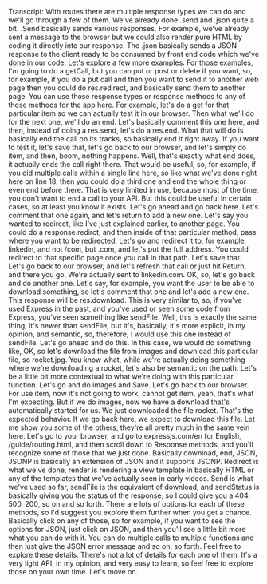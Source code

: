 Transcript: With routes there are multiple response types we can do and we'll go through a few of them. We've already done .send and .json quite a bit. .Send basically sends various responses. For example, we've already sent a message to the browser but we could also render pure HTML by coding it directly into our response. The .json basically sends a JSON response to the client ready to be consumed by front end code which we've done in our code. Let's explore a few more examples. For those examples, I'm going to do a getCall, but you can put or post or delete if you want, so, for example, if you do a put call and then you want to send it to another web page then you could do res.redirect, and basically send them to another page. You can use those response types or response methods to any of those methods for the app here. For example, let's do a get for that particular item so we can actually test it in our browser. Then what we'll do for the next one, we'll do an end. Let's basically comment this one here, and then, instead of doing a res.send, let's do a res.end. What that will do is basically end the call on its tracks, so basically end it right away. If you want to test it, let's save that, let's go back to our browser, and let's simply do item, and then, boom, nothing happens. Well, that's exactly what end does, it actually ends the call right there. That would be useful, so, for example, if you did multiple calls within a single line here, so like what we've done right here on line 18, then you could do a third one and end the whole thing or even end before there. That is very limited in use, because most of the time, you don't want to end a call to your API. But this could be useful in certain cases, so at least you know it exists. Let's go ahead and go back here. Let's comment that one again, and let's return to add a new one. Let's say you wanted to redirect, like I've just explained earlier, to another page. You could do a response.redirct, and then inside of that particular method, pass where you want to be redirected. Let's go and redirect it to, for example, linkedin, and not /com, but .com, and let's put the full address. You could redirect to that specific page once you call in that path. Let's save that. Let's go back to our browser, and let's refresh that call or just hit Return, and there you go. We're actually sent to linkedin.com. OK, so, let's go back and do another one. Let's say, for example, you want the user to be able to download something, so let's comment that one and let's add a new one. This response will be res.download. This is very similar to, so, if you've used Express in the past, and you've used or seen some code from Express, you've seen something like sendFile. Well, this is exactly the same thing, it's newer than sendFile, but it's, basically, it's more explicit, in my opinion, and semantic, so, therefore, I would use this one instead of sendFile. Let's go ahead and do this. In this case, we would do something like, OK, so let's download the file from images and download this particular file, so rocket.jpg. You know what, while we're actually doing something where we're downloading a rocket, let's also be semantic on the path. Let's be a little bit more contextual to what we're doing with this particular function. Let's go and do images and Save. Let's go back to our browser. For use item, now it's not going to work, cannot get item, yeah, that's what I'm expecting. But if we do images, now we have a download that's automatically started for us. We just downloaded the file rocket. That's the expected behavior. If we go back here, we expect to download this file. Let me show you some of the others, they're all pretty much in the same vein here. Let's go to your browser, and go to expressjs.com/en for English, /guide/routing.html, and then scroll down to Response methods, and you'll recognize some of those that we just done. Basically download, end, JSON, JSONP is basically an extension of JSON and it supports JSONP. Redirect is what we've done, render is rendering a view template in basically HTML or any of the templates that we've actually seen in early videos. Send is what we've used so far, sendFile is the equivalent of download, and sendStatus is basically giving you the status of the response, so I could give you a 404, 500, 200, so on and so forth. There are lots of options for each of these methods, so I'd suggest you explore them further when you get a chance. Basically click on any of those, so for example, if you want to see the options for JSON, just click on JSON, and then you'll see a little bit more what you can do with it. You can do multiple calls to multiple functions and then just give the JSON error message and so on, so forth. Feel free to explore these details. There's not a lot of details for each one of them. It's a very light API, in my opinion, and very easy to learn, so feel free to explore those on your own time. Let's move on.
